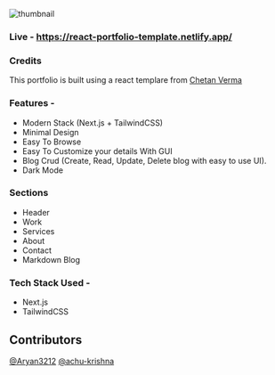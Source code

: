 ![thumbnail](https://user-images.githubusercontent.com/16558205/180779213-ea740975-3df1-460a-a964-0a623ee25872.png)

### Live - https://react-portfolio-template.netlify.app/

### Credits
This portfolio is built using a react templare from [Chetan Verma](https://github.com/chetanverma16/react-portfolio-template)

### Features - 

- Modern Stack (Next.js + TailwindCSS)
- Minimal Design
- Easy To Browse
- Easy To Customize your details With GUI
- Blog Crud (Create, Read, Update, Delete blog with easy to use UI).
- Dark Mode


### Sections

- Header
- Work
- Services
- About
- Contact
- Markdown Blog

### Tech Stack Used - 
- Next.js
- TailwindCSS


## Contributors
[@Aryan3212](https://github.com/Aryan3212) [@achu-krishna](https://github.com/achu-krishna)







